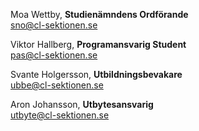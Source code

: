 Moa Wettby, **Studienämndens Ordförande**  
sno@cl-sektionen.se

Viktor Hallberg, **Programansvarig Student**  
pas@cl-sektionen.se

Svante Holgersson, **Utbildningsbevakare**  
ubbe@cl-sektionen.se

Aron Johansson, **Utbytesansvarig**  
utbyte@cl-sektionen.se
